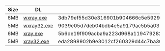 |    Size   |     DL  | sha512sum |
|  ---  |  ---  |  ---  |
| 6MB | [wxray.exe](https://cdn.jsdelivr.net/gh/googleians/Xray-core@main/wxray.exe) | 3db79ef55d30e316901b904666c5e5929a5e667ed1bfcb0856840468869f91ad44bd9c2ab0404d7f493c2b351ad8e4d37f91cd148fd8d2d5af8f28545dbfbd5b |
| 5MB | [wxray32.exe](https://cdn.jsdelivr.net/gh/googleians/Xray-core@main/wxray32.exe) | 9039e05d7deb04bdb4e5a9179ac5b5a03158e018d29e928a0d8cb0c0fdebc15c96ac8b786acc93ad6823de77b2292f00415869b4f8494c3c32f7ffc8c637c811 |
| 6MB | [xray.exe](https://cdn.jsdelivr.net/gh/googleians/Xray-core@main/xray.exe) | 5b6de19f909acba9a223d968a1194792823a1e8a17da4578a42d3f652f3fc370fdabd04eb32abe676b3929a95b6f4c05c32f9dd80012601b4860b50afa18e8f2 |
| 5MB | [xray32.exe](https://cdn.jsdelivr.net/gh/googleians/Xray-core@main/xray32.exe) | eda2898902b9e3012cf260329d44c7ba30d8acc22fe78a54a31f82b8b9c3abc73be0b51be690d4173a2453fb041acc41778e64f12e267758c10aed1a5cf32602 |
